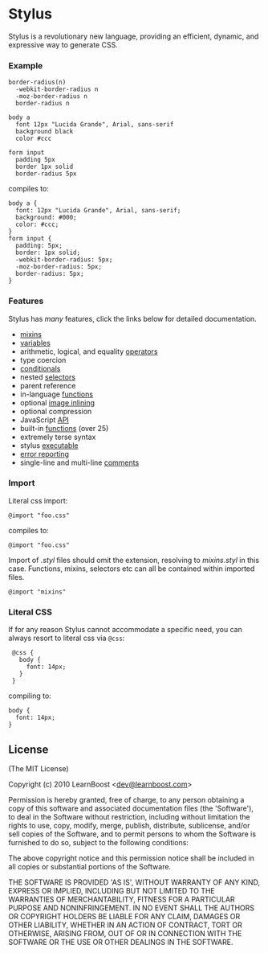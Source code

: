 
# Stylus

 Stylus is a revolutionary new language, providing an efficient, dynamic, and expressive way to generate CSS.

### Example

    border-radius(n)
      -webkit-border-radius n
      -moz-border-radius n
      border-radius n

    body a
      font 12px "Lucida Grande", Arial, sans-serif
      background black
      color #ccc

    form input
      padding 5px
      border 1px solid
      border-radius 5px

compiles to:

    body a {
      font: 12px "Lucida Grande", Arial, sans-serif;
      background: #000;
      color: #ccc;
    }
    form input {
      padding: 5px;
      border: 1px solid;
      -webkit-border-radius: 5px;
      -moz-border-radius: 5px;
      border-radius: 5px;
    }

### Features

 Stylus has _many_ features, click the links below for detailed documentation.

  - [mixins](stylus/blob/master/docs/mixins.md)
  - [variables](stylus/blob/master/docs/variables.md)
  - arithmetic, logical, and equality [operators](stylus/blob/master/docs/operators.md)
  - type coercion
  - [conditionals](stylus/blob/master/docs/conditionals.md)
  - nested [selectors](stylus/blob/master/docs/selectors.md)
  - parent reference
  - in-language [functions](stylus/blob/master/docs/functions.md)
  - optional [image inlining](stylus/blob/master/docs/functions.url.md)
  - optional compression
  - JavaScript [API](stylus/blob/master/docs/js.md)
  - built-in [functions](stylus/blob/master/docs/bifs.md) (over 25)
  - extremely terse syntax
  - stylus [executable](stylus/blob/master/docs/executable.md)
  - [error reporting](stylus/blob/master/docs/error-reporting.md)
  - single-line and multi-line [comments](stylus/blob/master/docs/comments.md)

### Import

 Literal css import:
 
    @import "foo.css"

compiles to:

    @import "foo.css"

 Import of _.styl_ files should omit the extension, resolving to _mixins.styl_ in this case. Functions, mixins, selectors etc can all be contained within imported files.
 
    @import "mixins"

### Literal CSS

 If for any reason Stylus cannot accommodate a specific need, you can always resort to literal css via `@css`:
 
     
     @css {
       body {
         font: 14px;
       }
     }

compiling to:

    body {
      font: 14px;
    }
    

## License 

(The MIT License)

Copyright (c) 2010 LearnBoost &lt;dev@learnboost.com&gt;

Permission is hereby granted, free of charge, to any person obtaining
a copy of this software and associated documentation files (the
'Software'), to deal in the Software without restriction, including
without limitation the rights to use, copy, modify, merge, publish,
distribute, sublicense, and/or sell copies of the Software, and to
permit persons to whom the Software is furnished to do so, subject to
the following conditions:

The above copyright notice and this permission notice shall be
included in all copies or substantial portions of the Software.

THE SOFTWARE IS PROVIDED 'AS IS', WITHOUT WARRANTY OF ANY KIND,
EXPRESS OR IMPLIED, INCLUDING BUT NOT LIMITED TO THE WARRANTIES OF
MERCHANTABILITY, FITNESS FOR A PARTICULAR PURPOSE AND NONINFRINGEMENT.
IN NO EVENT SHALL THE AUTHORS OR COPYRIGHT HOLDERS BE LIABLE FOR ANY
CLAIM, DAMAGES OR OTHER LIABILITY, WHETHER IN AN ACTION OF CONTRACT,
TORT OR OTHERWISE, ARISING FROM, OUT OF OR IN CONNECTION WITH THE
SOFTWARE OR THE USE OR OTHER DEALINGS IN THE SOFTWARE.